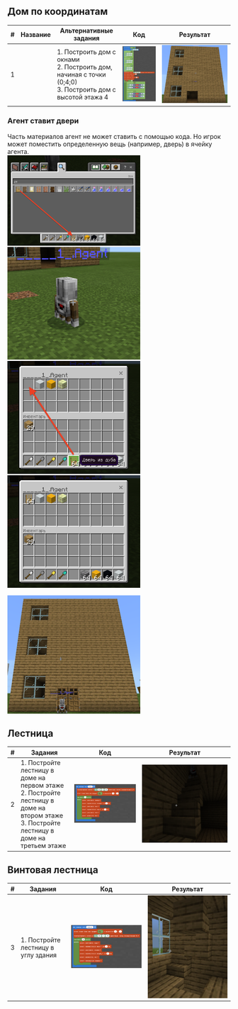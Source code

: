 ## Дом по координатам

#|Название|Альтернативные задания|Код|Результат|
|---|---|---|---|---|
|1||1. Построить дом с окнами<br>2. Построить дом, начиная с точки (0;4;0)<br>3. Построить дом с высотой этажа 4|<img src = "img/build.png">|<img src = "img/build_result.png">|

### Агент ставит двери
Часть материалов агент не может ставить с помощью кода. Но игрок может поместить определенную вещь (например, дверь) в ячейку агента.  
<img src = "img/doors01.png" width = 300>  
<img src = "img/doors04.png" width = 300>  
<img src = "img/doors02.png" width = 300>  
<img src = "img/doors03.png" width = 300>  

<img src = "img/doors05.png" width = 300>

## Лестница
#|Задания|Код|Результат|
|---|---|---|---|
|2|1. Постройте лестницу в доме на первом этаже<br>2. Постройте лестницу в доме на втором этаже<br>3. Постройте лестницу в доме на третьем этаже|<img src = "img/lst1_block.png">|<img src = "img/lst1.png">|

## Винтовая лестница
#|Задания|Код|Результат|
|---|---|---|---|
|3|1. Постройте лестницу в углу здания|<img src = "img/vint_block.png">|<img src = "img/vint.png">|

